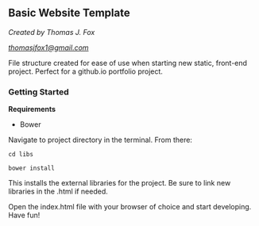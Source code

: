 ## Basic Website Template

*Created by Thomas J. Fox*

*thomasjfox1@gmail.com*

File structure created for ease of use when starting new static, front-end project.
Perfect for a github.io portfolio project.

### Getting Started

**Requirements**
* Bower

Navigate to project directory in the terminal. From there:

`cd libs`

`bower install`

This installs the external libraries for the project.
Be sure to link new libraries in the .html if needed.

Open the index.html file with your browser of choice and start developing.
Have fun!
